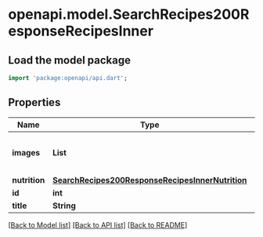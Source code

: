# openapi.model.SearchRecipes200ResponseRecipesInner

## Load the model package
```dart
import 'package:openapi/api.dart';
```

## Properties
Name | Type | Description | Notes
------------ | ------------- | ------------- | -------------
**images** | **List<String>** |  | [optional] [default to const []]
**nutrition** | [**SearchRecipes200ResponseRecipesInnerNutrition**](SearchRecipes200ResponseRecipesInnerNutrition.md) |  | [optional] 
**id** | **int** |  | [optional] 
**title** | **String** |  | [optional] 

[[Back to Model list]](../README.md#documentation-for-models) [[Back to API list]](../README.md#documentation-for-api-endpoints) [[Back to README]](../README.md)


